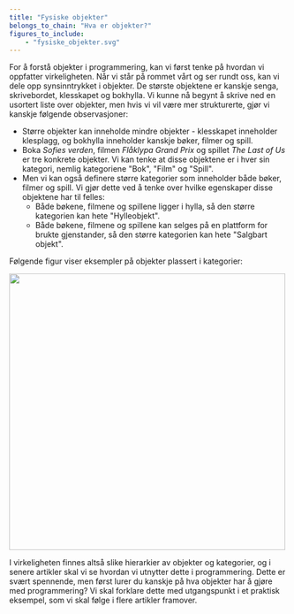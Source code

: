```yaml
---
title: "Fysiske objekter"
belongs_to_chain: "Hva er objekter?"
figures_to_include:
	- "fysiske_objekter.svg"
---
```


For å forstå objekter i programmering, kan vi først tenke på hvordan vi oppfatter virkeligheten. Når vi står på rommet vårt og ser rundt oss, kan vi dele opp synsinntrykket i objekter. De største objektene er kanskje senga, skrivebordet, klesskapet og bokhylla. Vi kunne nå begynt å skrive ned en usortert liste over objekter, men hvis vi vil være mer strukturerte, gjør vi kanskje følgende observasjoner:

- Større objekter kan inneholde mindre objekter - klesskapet inneholder klesplagg, og bokhylla inneholder kanskje bøker, filmer og spill. 
- Boka *Sofies verden*, filmen *Flåklypa Grand Prix* og spillet *The Last of Us* er tre konkrete objekter. Vi kan tenke at disse objektene er i hver sin kategori, nemlig kategoriene "Bok", "Film" og "Spill". 
- Men vi kan også definere større kategorier som inneholder både bøker, filmer og spill. Vi gjør dette ved å tenke over hvilke egenskaper disse objektene har til felles:
	- Både bøkene, filmene og spillene ligger i hylla, så den større kategorien kan hete "Hylleobjekt". 
	- Både bøkene, filmene og spillene kan selges på en plattform for brukte gjenstander, så den større kategorien kan hete "Salgbart objekt". 

Følgende figur viser eksempler på objekter plassert i kategorier:

<img src="/media/markdowncontent/assosiated_files/fysiske_objekter.svg" width="500">

I virkeligheten finnes altså slike hierarkier av objekter og kategorier, og i senere artikler skal vi se hvordan vi utnytter dette i programmering. Dette er svært spennende, men først lurer du kanskje på hva objekter har å gjøre med programmering? Vi skal forklare dette med utgangspunkt i et praktisk eksempel, som vi skal følge i flere artikler framover. 

